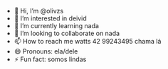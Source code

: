 - 👋 Hi, I’m @olivzs
- 👀 I’m interested in deivid
- 🌱 I’m currently learning nada
- 💞️ I’m looking to collaborate on nada
- 📫 How to reach me watts 42 99243495 chama lá
- 😄 Pronouns: ela/dele
- ⚡ Fun fact: somos lindas 

<!---
olivzs/olivzs is a ✨ special ✨ repos
